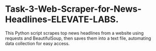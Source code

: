 # Task-3-Web-Scraper-for-News-Headlines-ELEVATE-LABS.
This Python script scrapes top news headlines from a website using requests and BeautifulSoup, then saves them into a text file, automating data collection for easy access.
